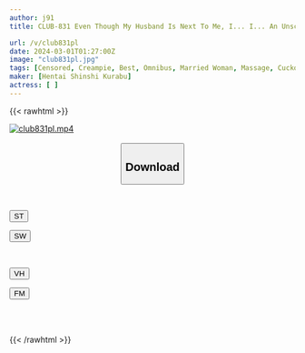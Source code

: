 ```yaml
---
author: j91
title: CLUB-831 Even Though My Husband Is Next To Me, I... I... An Unscrupulous Bridal Esthetician Who Only Targets Newlyweds And Seduces The New Wife 70 Cm Next To Her Husband. An Immoral Massage NTR. An Unfaithful Wife Who Learns The Pleasure Of Experiencing Life For The First Time Through Unwanted Sex And Demands A Creampie.

url: /v/club831pl
date: 2024-03-01T01:27:00Z
image: "club831pl.jpg"
tags: [Censored, Creampie, Best, Omnibus, Married Woman, Massage, Cuckold, Huge Cock	]
maker: [Hentai Shinshi Kurabu]
actress: [ ]
---
```



{{< rawhtml >}}

<div class="video" data-videoid="pMJjq7Pm99sGex">
    <a href="javascript:;">
        <img src="/v/club831pl/club831pl.jpg" width="WIDTH" height="HEIGHT" alt="club831pl.mp4" loading="lazy">
    </a>
</div>

<script type="text/javascript" src="https://j91.asia/asset/on-demand-st.js"></script>

<br>
  <link rel="stylesheet" href="https://j91.asia/asset/bs5.css">
  
  <center>
  <button class="btn btn-primary" type="button" data-bs-toggle="collapse" data-bs-target=".multi-collapse" aria-expanded="false" aria-controls="multiCollapseExample1 multiCollapseExample2"><h2>Download</h2></button></center>
</p>
<div class="row">
  <div class="col">
    <div class="collapse multi-collapse" id="multiCollapseExample1">
      <div class="card card-body">
	      	      <br>
<div class="buttons">  
<p><a href="https://streamtape.to/v/pMJjq7Pm99sGex" target="_blank"><button class="btn-hover color-3"><i class="fa fa-download"></i> ST</button></a></p>
<p><a href="https://cdnwish.com/7hapn1wyxrox" target="_blank"><button class="btn-hover color-2"><i class="fa fa-download"></i> SW</button></a></p></div>
    </div>
  </div>
</div>
  <div class="col">
    <div class="collapse multi-collapse" id="multiCollapseExample2">
      <div class="card card-body">
	      <br>
<div class="buttons">
<p><a href="https://vidhidepro.com/f/pa3vugtdig8x"><button class="btn-hover color-9"><i class="fa fa-download"></i> VH</button></a></p>
<p><a href="https://filemoon.sx/d/ziidgyjsufn7"><button class="btn-hover color-8"><i class="fa fa-download"></i> FM</button></a></p></div>
<br><br>
      </div>
    </div>
  </div>
</div>

{{< /rawhtml >}}